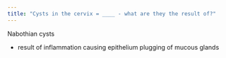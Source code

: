 ```yaml
---
title: "Cysts in the cervix = ____ - what are they the result of?"
---
```

Nabothian cysts
- result of inflammation causing epithelium plugging of mucous glands

